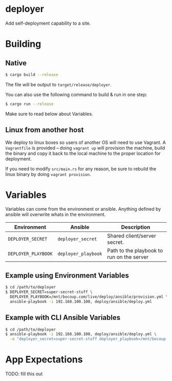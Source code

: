 # deployer

Add self-deployment capability to a site.

# Building

## Native

```bash
$ cargo build --release
```

The file will be output to `target/release/deployer`.

You can also use the following command to build & run in one step:

```bash
$ cargo run --release
```

Make sure to read below about Variables.

## Linux from another host

We deploy to linux boxes so users of another OS will need to use
Vagrant. A `Vagrantfile` is provided – doing `vagrant up` will provision
the machine, build the binary and copy it back to the local machine to
the proper location for deployment.

If you need to modify `src/main.rs` for any reason, be sure to rebuild
the linux binary by doing `vagrant provision`.

# Variables

Variables can come from the environment or ansible. Anything defined by
ansible will overwrite whats in the environment.

| Environment         | Ansible             | Description
|---------------------|---------------------|-------------
| `DEPLOYER_SECRET`   | `deployer_secret`   | Shared client/server secret.
| `DEPLOYER_PLAYBOOK` | `deployer_playbook` | Path to the playbook to run on the server

## Example using Environment Variables

```bash
$ cd /path/to/deployer
$ DEPLOYER_SECRET=super-secret-stuff \
  DEPLOYER_PLAYBOOK=/mnt/bocoup.com/live/deploy/ansible/provision.yml \
  ansible-playbook -i 192.168.100.100, deploy/ansible/deploy.yml
```

## Example with CLI Ansible Variables

```bash
$ cd /path/to/deployer
$ ansible-playbook -i 192.168.100.100, deploy/ansible/deploy.yml \
  -e "deployer_secret=super-secret-stuff deployer_playbook=/mnt/bocoup.com/live/deploy/ansible/provision.yml"
```

# App Expectations

TODO: fill this out
